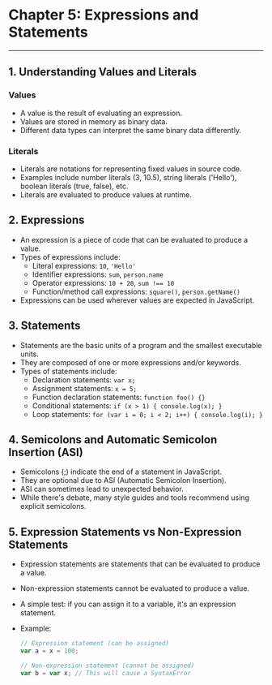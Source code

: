 # Chapter 5: Expressions and Statements

---

## 1. Understanding Values and Literals

### Values

- A value is the result of evaluating an expression.
- Values are stored in memory as binary data.
- Different data types can interpret the same binary data differently.

### Literals

- Literals are notations for representing fixed values in source code.
- Examples include number literals (3, 10.5), string literals ('Hello'), boolean literals (true, false), etc.
- Literals are evaluated to produce values at runtime.

## 2. Expressions

- An expression is a piece of code that can be evaluated to produce a value.
- Types of expressions include:
  - Literal expressions: `10`, `'Hello'`
  - Identifier expressions: `sum`, `person.name`
  - Operator expressions: `10 + 20`, `sum !== 10`
  - Function/method call expressions: `square()`, `person.getName()`
- Expressions can be used wherever values are expected in JavaScript.

## 3. Statements

- Statements are the basic units of a program and the smallest executable units.
- They are composed of one or more expressions and/or keywords.
- Types of statements include:
  - Declaration statements: `var x;`
  - Assignment statements: `x = 5;`
  - Function declaration statements: `function foo() {}`
  - Conditional statements: `if (x > 1) { console.log(x); }`
  - Loop statements: `for (var i = 0; i < 2; i++) { console.log(i); }`

## 4. Semicolons and Automatic Semicolon Insertion (ASI)

- Semicolons (;) indicate the end of a statement in JavaScript.
- They are optional due to ASI (Automatic Semicolon Insertion).
- ASI can sometimes lead to unexpected behavior.
- While there's debate, many style guides and tools recommend using explicit semicolons.

## 5. Expression Statements vs Non-Expression Statements

- Expression statements are statements that can be evaluated to produce a value.
- Non-expression statements cannot be evaluated to produce a value.
- A simple test: if you can assign it to a variable, it's an expression statement.
- Example:

  ```javascript
  // Expression statement (can be assigned)
  var a = x = 100;
  
  // Non-expression statement (cannot be assigned)
  var b = var x; // This will cause a SyntaxError
  ```
